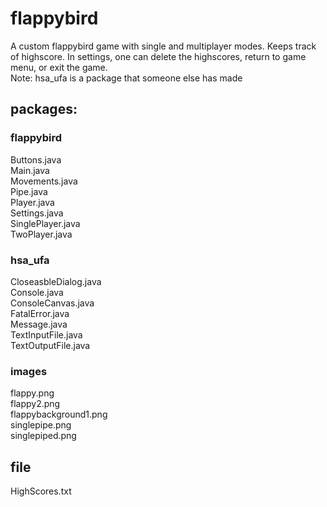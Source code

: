 # flappybird
A custom flappybird game with single and multiplayer modes. Keeps track of highscore. In settings, one can delete the highscores, return to game menu, or exit the game.  
Note: hsa_ufa is a package that someone else has made

## packages:  

### flappybird  
Buttons.java  
Main.java  
Movements.java  
Pipe.java  
Player.java  
Settings.java  
SinglePlayer.java  
TwoPlayer.java  

### hsa_ufa  
CloseasbleDialog.java  
Console.java  
ConsoleCanvas.java  
FatalError.java  
Message.java  
TextInputFile.java  
TextOutputFile.java  

### images  
flappy.png  
flappy2.png  
flappybackground1.png  
singlepipe.png  
singlepiped.png  

## file  
HighScores.txt
